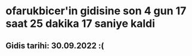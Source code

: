 # ofarukbicer'in gidisine son 4 gun 17 saat 25 dakika 17 saniye kaldi

## Gidis tarihi: 30.09.2022 :(